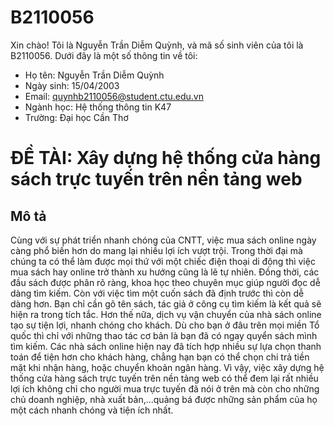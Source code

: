 # B2110056
Xin chào! Tôi là Nguyễn Trần Diễm Quỳnh, và mã số sinh viên của tôi là B2110056. Dưới đây là một số thông tin về tôi:

- Họ tên: Nguyễn Trần Diễm Quỳnh
- Ngày sinh: 15/04/2003
- Email: quynhb2110056@student.ctu.edu.vn
- Ngành học: Hệ thống thông tin K47
- Trường: Đại học Cần Thơ

# ĐỀ TÀI: Xây dựng hệ thống cửa hàng sách trực tuyến trên nền tảng web 
## Mô tả
Cùng với sự phát triển nhanh chóng của CNTT, việc mua sách online ngày càng phổ biến hơn do mang lại nhiều lợi ích vượt trội. Trong thời đại mà chúng ta có thể làm được mọi thứ với một chiếc điện thoại di động thì việc mua sách hay online trở thành xu hướng cũng là lẽ tự nhiên. Đồng thời, các đầu sách được phân rõ ràng, khoa học theo chuyên mục giúp người đọc dễ dàng tìm kiếm. Còn với việc tìm một cuốn sách đã định trước thì còn dễ dàng hơn. Bạn chỉ cần gõ tên sách, tác giả ở công cụ tìm kiếm là kết quả sẽ hiện ra trong tích tắc. Hơn thế nữa, dịch vụ vận chuyển của nhà sách online tạo sự tiện lợi, nhanh chóng cho khách. Dù cho bạn ở đâu trên mọi miền Tổ quốc thì chỉ với những thao tác cơ bản là bạn đã có ngay quyển sách mình tìm kiếm. Các nhà sách online hiện nay đã tích hợp nhiều sự lựa chọn thanh toán để tiện hơn cho khách hàng, chẳng hạn bạn có thể chọn chi trả tiền mặt khi nhận hàng, hoặc chuyển khoản ngân hàng.
	Vì vậy, việc xây dựng hệ thống cửa hàng sách trực tuyến trên nền tảng web có thể đem lại rất nhiều lợi ích không chỉ cho người mua trực tuyến đã nói ở trên mà còn cho những chủ doanh nghiệp, nhà xuất bản,...quảng bá được những sản phẩm của họ một cách nhanh chóng và tiện ích nhất.


